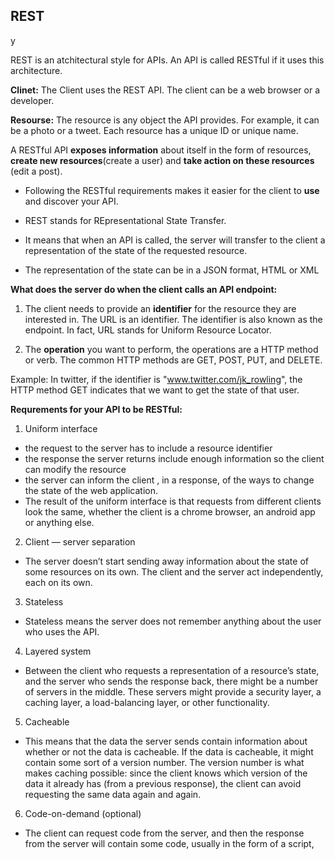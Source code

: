 ## REST

y


REST is an atchitectural style for APIs. An API is called RESTful if it uses this architecture.

**Clinet:** The Client uses the REST API. The client can be a web browser or a developer.

**Resourse:** The resource is any object the API provides. For example, it can be a photo or a tweet. Each resource has a unique ID or unique name. 

A RESTful API **exposes information** about itself in the form of resources, **create new resources**(create a user) and **take action on these resources**
(edit a post).

- Following the RESTful requirements makes it easier for the client to **use** and discover your API. 

- REST stands for REpresentational State Transfer.
- It means that when an API is called, the server will transfer to the client a representation of the state of the requested resource.
- The representation of the state can be in a JSON format, HTML or XML


**What does the server do when the client calls an API endpoint:**

1. The client needs to provide an **identifier** for the resource they are interested in. 
The URL is an identifier. The identifier is also known as the endpoint. In fact, URL stands for Uniform Resource Locator.

2. The **operation** you want to perform, the operations are a HTTP method or verb. The common HTTP methods are GET, POST, PUT, and DELETE.

Example: In twitter, if the identifier is "www.twitter.com/jk_rowling", the HTTP method GET indicates that we want to get the state of that user.


**Requrements for your API to be RESTful:**

1. Uniform interface
  - the request to the server has to include a resource identifier
  - the response the server returns include enough information so the client can modify the resource
  - the server can inform the client , in a response, of the ways to change the state of the web application.
  - The result of the uniform interface is that requests from different clients look the same, whether the client is a chrome browser, an android app or anything else.
  
2. Client — server separation
  - The server doesn’t start sending away information about the state of some resources on its own. The client and the server act independently, each on its own.
  
3. Stateless
  - Stateless means the server does not remember anything about the user who uses the API.
  
4. Layered system
  - Between the client who requests a representation of a resource’s state, and the server who sends the response back, there might be a number of servers in the middle. These servers might provide a security layer, a caching layer, a load-balancing layer, or other functionality.
  
5. Cacheable
  - This means that the data the server sends contain information about whether or not the data is cacheable. If the data is cacheable, it might contain some sort of a version number. The version number is what makes caching possible: since the client knows which version of the data it already has (from a previous response), the client can avoid requesting the same data again and again.
  
6. Code-on-demand (optional)
  - The client can request code from the server, and then the response from the server will contain some code, usually in the form of a script,
